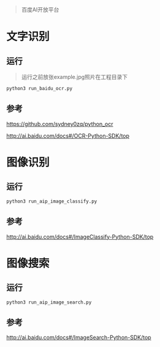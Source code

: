 > 百度AI开放平台

# 文字识别

## 运行

> 运行之前放张example.jpg照片在工程目录下

`python3 run_baidu_ocr.py`

## 参考

https://github.com/sydney0zq/python_ocr

http://ai.baidu.com/docs#/OCR-Python-SDK/top

# 图像识别

## 运行
`python3 run_aip_image_classify.py`

## 参考

http://ai.baidu.com/docs#/ImageClassify-Python-SDK/top

# 图像搜索
## 运行
`python3 run_aip_image_search.py`

## 参考
http://ai.baidu.com/docs#/ImageSearch-Python-SDK/top
